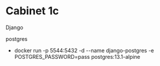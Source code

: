 # Cabinet 1c
Django

postgres
- docker run -p 5544:5432 -d --name django-postgres -e POSTGRES_PASSWORD=pass postgres:13.1-alpine